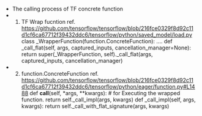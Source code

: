 * The calling process of TF concrete function
* 1. TF Wrap fucntion
ref. https://github.com/tensorflow/tensorflow/blob/216fce0329f8d92c11d1cf6ca67712f39432ddc6/tensorflow/python/saved_model/load.py
class _WrapperFunction(function.ConcreteFunction):
....
 def _call_flat(self, args, captured_inputs, cancellation_manager=None):
    return super(_WrapperFunction, self)._call_flat(args, captured_inputs,
                                                    cancellation_manager)
* 2. function.ConcreteFunction
ref. https://github.com/tensorflow/tensorflow/blob/216fce0329f8d92c11d1cf6ca67712f39432ddc6/tensorflow/python/eager/function.py#L1488
  def __call__(self, *args, **kwargs):  # for Executing the wrapped function.
      return self._call_impl(args, kwargs)
  def _call_impl(self, args, kwargs):
      return self._call_with_flat_signature(args, kwargs)
